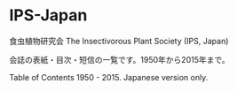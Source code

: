 # IPS-Japan
食虫植物研究会 The Insectivorous Plant Society (IPS, Japan)

会誌の表紙・目次・短信の一覧です。1950年から2015年まで。

Table of Contents 1950 - 2015. Japanese version only.
